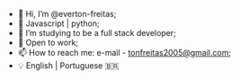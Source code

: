 * 👋 Hi, I’m @everton-freitas;
* 🌱 Javascript | python;
* 💞️ I’m studying to be a full stack developer;
* 👀 Open to work;
* 📫 How to reach me: e-mail - tonfreitas2005@gmail.com;
* 💡 English | Portuguese 🇧🇷
